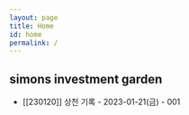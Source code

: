 ```yaml
---
layout: page
title: Home
id: home
permalink: /
---
```


## simons investment garden 

- [[230120]] 상천 기록 - 2023-01-21(금) - 001
